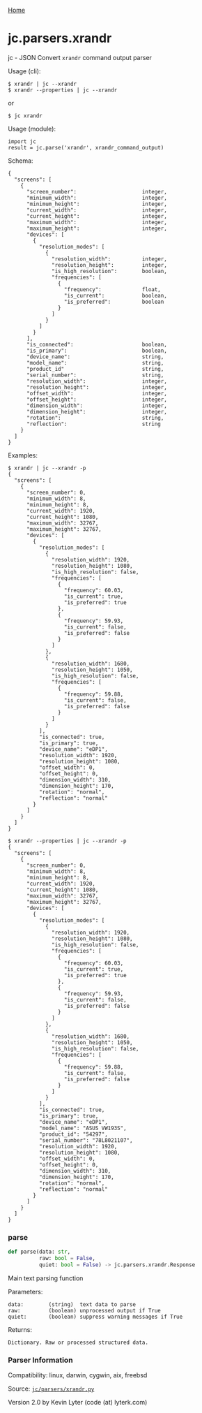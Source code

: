 [Home](https://kellyjonbrazil.github.io/jc/)
<a id="jc.parsers.xrandr"></a>

# jc.parsers.xrandr

jc - JSON Convert `xrandr` command output parser

Usage (cli):

    $ xrandr | jc --xrandr
    $ xrandr --properties | jc --xrandr

or

    $ jc xrandr

Usage (module):

    import jc
    result = jc.parse('xrandr', xrandr_command_output)

Schema:

    {
      "screens": [
        {
          "screen_number":                     integer,
          "minimum_width":                     integer,
          "minimum_height":                    integer,
          "current_width":                     integer,
          "current_height":                    integer,
          "maximum_width":                     integer,
          "maximum_height":                    integer,
          "devices": [
            {
              "resolution_modes": [
                {
                  "resolution_width":          integer,
                  "resolution_height":         integer,
                  "is_high_resolution":        boolean,
                  "frequencies": [
                    {
                      "frequency":             float,
                      "is_current":            boolean,
                      "is_preferred":          boolean
                    }
                  ]
                }
              ]
            }
          ],
          "is_connected":                      boolean,
          "is_primary":                        boolean,
          "device_name":                       string,
          "model_name":                        string,
          "product_id"                         string,
          "serial_number":                     string,
          "resolution_width":                  integer,
          "resolution_height":                 integer,
          "offset_width":                      integer,
          "offset_height":                     integer,
          "dimension_width":                   integer,
          "dimension_height":                  integer,
          "rotation":                          string,
          "reflection":                        string
        }
      ]
    }

Examples:

    $ xrandr | jc --xrandr -p
    {
      "screens": [
        {
          "screen_number": 0,
          "minimum_width": 8,
          "minimum_height": 8,
          "current_width": 1920,
          "current_height": 1080,
          "maximum_width": 32767,
          "maximum_height": 32767,
          "devices": [
            {
              "resolution_modes": [
                {
                  "resolution_width": 1920,
                  "resolution_height": 1080,
                  "is_high_resolution": false,
                  "frequencies": [
                    {
                      "frequency": 60.03,
                      "is_current": true,
                      "is_preferred": true
                    },
                    {
                      "frequency": 59.93,
                      "is_current": false,
                      "is_preferred": false
                    }
                  ]
                },
                {
                  "resolution_width": 1680,
                  "resolution_height": 1050,
                  "is_high_resolution": false,
                  "frequencies": [
                    {
                      "frequency": 59.88,
                      "is_current": false,
                      "is_preferred": false
                    }
                  ]
                }
              ],
              "is_connected": true,
              "is_primary": true,
              "device_name": "eDP1",
              "resolution_width": 1920,
              "resolution_height": 1080,
              "offset_width": 0,
              "offset_height": 0,
              "dimension_width": 310,
              "dimension_height": 170,
              "rotation": "normal",
              "reflection": "normal"
            }
          ]
        }
      ]
    }

    $ xrandr --properties | jc --xrandr -p
    {
      "screens": [
        {
          "screen_number": 0,
          "minimum_width": 8,
          "minimum_height": 8,
          "current_width": 1920,
          "current_height": 1080,
          "maximum_width": 32767,
          "maximum_height": 32767,
          "devices": [
            {
              "resolution_modes": [
                {
                  "resolution_width": 1920,
                  "resolution_height": 1080,
                  "is_high_resolution": false,
                  "frequencies": [
                    {
                      "frequency": 60.03,
                      "is_current": true,
                      "is_preferred": true
                    },
                    {
                      "frequency": 59.93,
                      "is_current": false,
                      "is_preferred": false
                    }
                  ]
                },
                {
                  "resolution_width": 1680,
                  "resolution_height": 1050,
                  "is_high_resolution": false,
                  "frequencies": [
                    {
                      "frequency": 59.88,
                      "is_current": false,
                      "is_preferred": false
                    }
                  ]
                }
              ],
              "is_connected": true,
              "is_primary": true,
              "device_name": "eDP1",
              "model_name": "ASUS VW193S",
              "product_id": "54297",
              "serial_number": "78L8021107",
              "resolution_width": 1920,
              "resolution_height": 1080,
              "offset_width": 0,
              "offset_height": 0,
              "dimension_width": 310,
              "dimension_height": 170,
              "rotation": "normal",
              "reflection": "normal"
            }
          ]
        }
      ]
    }

<a id="jc.parsers.xrandr.parse"></a>

### parse

```python
def parse(data: str,
          raw: bool = False,
          quiet: bool = False) -> jc.parsers.xrandr.Response
```

Main text parsing function

Parameters:

    data:        (string)  text data to parse
    raw:         (boolean) unprocessed output if True
    quiet:       (boolean) suppress warning messages if True

Returns:

    Dictionary. Raw or processed structured data.

### Parser Information
Compatibility:  linux, darwin, cygwin, aix, freebsd

Source: [`jc/parsers/xrandr.py`](https://github.com/kellyjonbrazil/jc/blob/master/jc/parsers/xrandr.py)

Version 2.0 by Kevin Lyter (code (at) lyterk.com)
